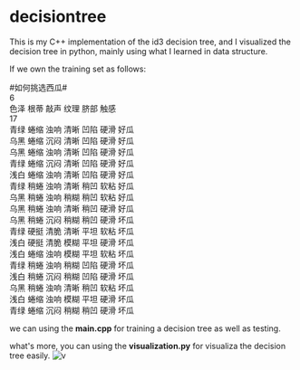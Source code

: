 # decisiontree
This is my C++ implementation of the id3 decision tree, and I visualized the decision tree in python, mainly using what I learned in data structure.

If we own the training set as follows:

#如何挑选西瓜#  
6  
色泽 根蒂 敲声 纹理 脐部 触感  
17  
青绿 蜷缩 浊响 清晰 凹陷 硬滑 好瓜  
乌黑 蜷缩 沉闷 清晰 凹陷 硬滑 好瓜  
乌黑 蜷缩 浊响 清晰 凹陷 硬滑 好瓜  
青绿 蜷缩 沉闷 清晰 凹陷 硬滑 好瓜  
浅白 蜷缩 浊响 清晰 凹陷 硬滑 好瓜  
青绿 稍蜷 浊响 清晰 稍凹 软粘 好瓜  
乌黑 稍蜷 浊响 稍糊 稍凹 软粘 好瓜  
乌黑 稍蜷 浊响 清晰 稍凹 硬滑 好瓜  
乌黑 稍蜷 沉闷 稍糊 稍凹 硬滑 坏瓜  
青绿 硬挺 清脆 清晰 平坦 软粘 坏瓜  
浅白 硬挺 清脆 模糊 平坦 硬滑 坏瓜  
浅白 蜷缩 浊响 模糊 平坦 软粘 坏瓜  
青绿 稍蜷 浊响 稍糊 凹陷 硬滑 坏瓜  
浅白 稍蜷 沉闷 稍糊 凹陷 硬滑 坏瓜  
乌黑 稍蜷 浊响 清晰 稍凹 软粘 坏瓜  
浅白 蜷缩 浊响 模糊 平坦 硬滑 坏瓜  
青绿 蜷缩 沉闷 稍糊 稍凹 硬滑 坏瓜  

we can using the **main.cpp** for training a decision tree as well as testing.

what's more, you can using the **visualization.py** for visualiza the decision tree easily.
![v](https://github.com/linqinghong/decisiontree/blob/master/tree.png)

